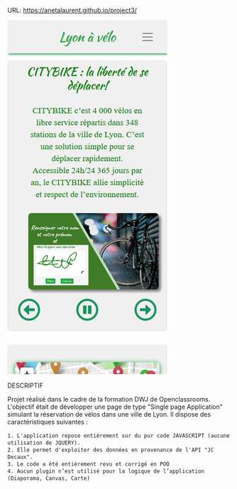 URL: https://anetalaurent.github.io/project3/







 <img src="Screenshot.png" alt="Lyon site"> 

DESCRIPTIF

Projet réalisé dans le cadre de la formation DWJ de Openclassrooms.
L'objectif était de  développer une page de type "Single page Application" simulant la réservation de vélos dans une ville de Lyon.
Il dispose des caractéristiques suivantes :

    1. L'application repose entièrement sur du pur code JAVASCRIPT (aucune utilisation de JQUERY).
    2. Elle permet d'exploiter des données en provenance de l'API "JC Decaux".
    3. Le code a été entièrement revu et corrigé en POO 
    4. Aucun plugin n’est utilisé pour la logique de l’application (Diaporama, Canvas, Carte)

